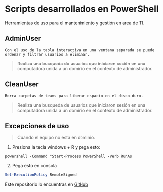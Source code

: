 # Scripts desarrollados en PowerShell
Herramientas de uso para el mantenimiento y gestión en area de TI.

## AdminUser
    Con el uso de la tabla interactiva en una ventana separada se puede ordenar y filtrar usuarios a eliminar.

> Realiza una busqueda de usuarios que iniciaron sesión en una computadora unida a un dominio en el contexto de administrador.

## CleanUser
    Borra carpetas de teams para liberar espacio en el disco duro.


> Realiza una busqueda de usuarios que iniciaron sesión en una computadora unida a un dominio en el contexto de administrador.
    



## Excepciones de uso

> Cuando el equipo no esta en dominio.

1. Presiona la tecla windows + R y pega esto:

```batch
powershell -Command "Start-Process PowerShell -Verb RunAs
```

2. Pega esto en consola

```powershell
Set-ExecutionPolicy RemoteSigned
```

Este repositorio lo encuentras en [GitHub](https://github.com/adrianvibancode/powershell_util)